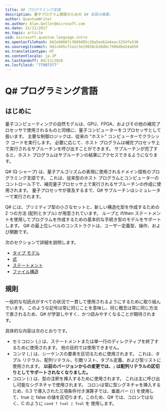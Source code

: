 ```yaml
---
title: Q# プログラミング言語
description: 量子プログラム開発のための Q# 言語の概要。
author: QuantumWriter
ms.author: Alan.Geller@microsoft.com
ms.date: 12/11/2017
ms.topic: article
uid: microsoft.quantum.language.intro
ms.openlocfilehash: b62e6866fc3609d95c26a5eab2a6eac325dfe330
ms.sourcegitcommit: 9d1c045cf1a2c3e19030cb38dbc7496dbd24ab58
ms.translationtype: HT
ms.contentlocale: ja-JP
ms.lasthandoff: 04/13/2020
ms.locfileid: "77907377"
---
```

# <a name="the-q-programming-language"></a>Q# プログラミング言語

## <a name="introduction"></a>はじめに

量子コンピューティングの自然モデルは、GPU、FPGA、およびその他の補完プロセッサで使用されるものと同様に、量子コンピューターをコプロセッサとして扱います。
主要な制御ロジックは、従来の "ホスト" コンピューターでクラシック コードを実行します。
必要に応じて、ホスト プログラムは補完プロセッサ上で実行されるサブルーチンを呼び出すことができます。
サブルーチンが完了すると、ホスト プログラムはサブルーチンの結果にアクセスできるようになります。

Q# (Q シャープ) は、量子アルゴリズムの表現に使用されるドメイン固有のプログラミング言語です。
これは、従来型のホスト プログラムとコンピューターのコントロール下で、補完量子プロセッサ上で実行されるサブルーチンの作成に使用されます。
量子プロセッサが普及するまで、Q# サブルーチンはシミュレーターで実行されます。

Q# には、プリミティブ型の小さなセットと、新しい構造化型を作成するための 2 つの方法 (配列とタプル) が用意されています。
ループと if/then ステートメントを使用してプログラムを作成するための基本的な手続き型のモデルをサポートします。
Q# の最上位レベルのコンストラクトは、ユーザー定義型、操作、および関数です。

次のセクションで詳細を説明します。
- [タイプ モデル](xref:microsoft.quantum.language.type-model)
- [式](xref:microsoft.quantum.language.expressions)
- [ステートメント](xref:microsoft.quantum.language.statements)
- [ファイル構造](xref:microsoft.quantum.language.file-structure)

## <a name="conventions"></a>規則

一般的な句読点がすべての状況で一貫して使用されるようにするために取り組んでいます。
このような記号は常に同じことを意味し、同じ概念は常に同じ方法で表されるため、Q# が学習しやすく、かつ読みやすくなることが期待されます。

具体的な内容は次のとおりです。

- セミコロン (`;`) は、ステートメントまたは単一行のディレクティブを終了するために使用されます。
  他の目的では使用できません。
- コンマ (`,`) は、シーケンスの要素を区切るために使用されます。 これは、タプル リテラル、配列リテラル、引数リスト、タプル定義、および型リストに使用されます。 **以前のバージョンからの変更では、`;` は配列リテラルの区切りとしてサポートされなくなりました。**
- コロン (`:`) は、型の注釈を挿入するために使用されます。 これは主に呼び出し可能なシグネチャで使用されます。
  コロンは常に型シグネチャを挿入するため、0.3 で導入された三項条件付き演算子では、垂直バー (`|`) を使用して、true と false の値を区切ります。このため、Q# では、コロンではなく、C のように `cond ? tval | fval` を 使用します。
  
